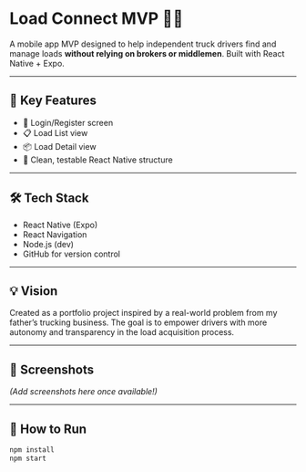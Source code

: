 # Load Connect MVP 🚛💼

A mobile app MVP designed to help independent truck drivers find and manage loads **without relying on brokers or middlemen**. Built with React Native + Expo.

---

## 🧠 Key Features
- 🔐 Login/Register screen
- 📋 Load List view
- 📦 Load Detail view
- 🧪 Clean, testable React Native structure

---

## 🛠️ Tech Stack
- React Native (Expo)
- React Navigation
- Node.js (dev)
- GitHub for version control

---

## 💡 Vision
Created as a portfolio project inspired by a real-world problem from my father’s trucking business. The goal is to empower drivers with more autonomy and transparency in the load acquisition process.

---

## 📸 Screenshots
_(Add screenshots here once available!)_

---

## 🚀 How to Run

```bash
npm install
npm start
